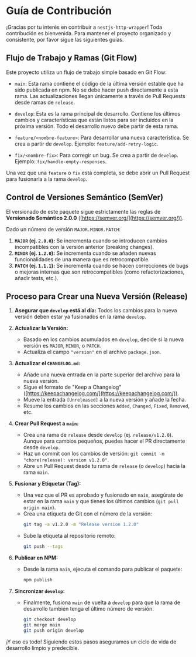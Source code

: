 # Guía de Contribución

¡Gracias por tu interés en contribuir a `nestjs-http-wrapper`! Toda contribución es bienvenida. Para mantener el proyecto organizado y consistente, por favor sigue las siguientes guías.

## Flujo de Trabajo y Ramas (Git Flow)

Este proyecto utiliza un flujo de trabajo simple basado en Git Flow:

- `main`: Esta rama contiene el código de la última versión estable que ha sido publicada en npm. No se debe hacer push directamente a esta rama. Las actualizaciones llegan únicamente a través de Pull Requests desde ramas de `release`.

- `develop`: Esta es la rama principal de desarrollo. Contiene los últimos cambios y características que están listos para ser incluidos en la próxima versión. Todo el desarrollo nuevo debe partir de esta rama.

- `feature/<nombre-feature>`: Para desarrollar una nueva característica. Se crea a partir de `develop`. Ejemplo: `feature/add-retry-logic`.

- `fix/<nombre-fix>`: Para corregir un bug. Se crea a partir de `develop`. Ejemplo: `fix/handle-empty-responses`.

Una vez que una `feature` o `fix` está completa, se debe abrir un Pull Request para fusionarla a la rama `develop`.

## Control de Versiones Semántico (SemVer)

El versionado de este paquete sigue estrictamente las reglas de **Versionado Semántico 2.0.0** ([https://semver.org/](https://semver.org/)).

Dado un número de versión `MAJOR.MINOR.PATCH`:

1.  **`MAJOR` (ej. `2.0.0`):** Se incrementa cuando se introducen cambios incompatibles con la versión anterior (breaking changes).
2.  **`MINOR` (ej. `1.2.0`):** Se incrementa cuando se añaden nuevas funcionalidades de una manera que es retrocompatible.
3.  **`PATCH` (ej. `1.1.1`):** Se incrementa cuando se hacen correcciones de bugs o mejoras internas que son retrocompatibles (como refactorizaciones, añadir tests, etc.).

## Proceso para Crear una Nueva Versión (Release)

1.  **Asegurar que `develop` está al día:** Todos los cambios para la nueva versión deben estar ya fusionados en la rama `develop`.

2.  **Actualizar la Versión:**
    - Basado en los cambios acumulados en `develop`, decide si la nueva versión es `MAJOR`, `MINOR`, o `PATCH`.
    - Actualiza el campo `"version"` en el archivo `package.json`.

3.  **Actualizar el `CHANGELOG.md`:**
    - Añade una nueva entrada en la parte superior del archivo para la nueva versión.
    - Sigue el formato de "Keep a Changelog" ([https://keepachangelog.com/](https://keepachangelog.com/)).
    - Mueve la entrada `[Unreleased]` a la nueva versión y añade la fecha.
    - Resume los cambios en las secciones `Added`, `Changed`, `Fixed`, `Removed`, etc.

4.  **Crear Pull Request a `main`:**
    - Crea una rama de `release` desde `develop` (ej. `release/v1.2.0`). Aunque para cambios pequeños, puedes hacer el PR directamente desde `develop`.
    - Haz un commit con los cambios de versión: `git commit -m "chore(release): version v1.2.0"`.
    - Abre un Pull Request desde tu rama de `release` (o `develop`) hacia la rama `main`.

5.  **Fusionar y Etiquetar (Tag):**
    - Una vez que el PR es aprobado y fusionado en `main`, asegúrate de estar en la rama `main` y que tienes los últimos cambios (`git pull origin main`).
    - Crea una etiqueta de Git con el número de la versión:
      ```bash
      git tag -a v1.2.0 -m "Release version 1.2.0"
      ```
    - Sube la etiqueta al repositorio remoto:
      ```bash
      git push --tags
      ```

6.  **Publicar en NPM:**
    - Desde la rama `main`, ejecuta el comando para publicar el paquete:
      ```bash
      npm publish
      ```

7.  **Sincronizar `develop`:**
    - Finalmente, fusiona `main` de vuelta a `develop` para que la rama de desarrollo también tenga el último número de versión.
      ```bash
      git checkout develop
      git merge main
      git push origin develop
      ```

¡Y eso es todo! Siguiendo estos pasos aseguramos un ciclo de vida de desarrollo limpio y predecible.
